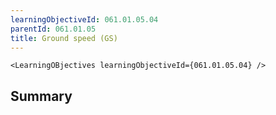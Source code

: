 ```yaml
---
learningObjectiveId: 061.01.05.04
parentId: 061.01.05
title: Ground speed (GS)
---
```


```tsx eval
<LearningOBjectives learningObjectiveId={061.01.05.04} />
```

## Summary
